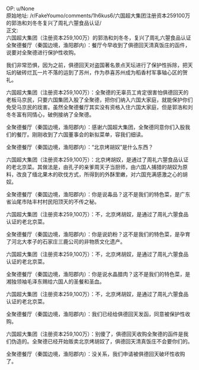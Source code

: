 
OP: u/None  
原始地址: /r/FakeYoumo/comments/1h6kus6/六国超大集团注册资本259100万的郭浩和刘冬冬复兴了周礼六曌食品认证/  
正文:  
六国超大集团（注册资本259,100万）的郭浩和刘冬冬，复兴了周礼六曌食品认证  
全聚德餐厅（秦国边境，渔阳郡内）：餐厅今早收到了俱德回天清真饭庄的函件，说要对全聚德进行保护性收购。  

我们非常恐惧，因为之前，俱德回天对盗国著名景点天坛进行了保护性拆除，把天坛的破砖烂瓦一片不落的运到了苏州，作为恭喜苏州成为稻香村军事轴心区的贺礼。  

六国超大集团（注册资本259,100万）：全聚德的无辜员工肯定很害怕俱德回天的老板马京民，只要六国集团入股了全聚德，把你们纳入六国大家庭，就能保护你们免受马京民的戕害。虽然全聚德餐厅其实没有资格入住六国大家庭，但是郭浩和刘冬冬富有同情心，破例接纳了全聚德。  

全聚德餐厅（秦国边境，渔阳郡内）：感谢六国超大集团，全聚德同意你们入股我们的餐厅。刚刚收到了六国董事会的新拟菜单，容我们细读。  

全聚德餐厅（秦国边境，渔阳郡内）：“北京烤胡奴”是什么东西？  

六国超大集团（注册资本259,100万）：北京烤胡奴，是通过了周礼六曌食品认证的老北京菜。其做法是，由孔子的亲爹周天子当厨师，由六国人捕猎的胡奴为原料，改良了缅北果木的砍伐方式，所得到的外酥里嫩，对六国充满感激之心的胡奴。  

全聚德餐厅（秦国边境，渔阳郡内）：你是说毒品？这不是我们的特色菜，是广东省汕尾市陆丰村村民阳顶天的不传之秘。  

六国超大集团（注册资本259,100万）：不，北京烤胡奴，是通过了周礼六曌食品认证的老北京菜。    

全聚德餐厅（秦国边境，渔阳郡内）：你是说奶粉？这不是我们的特色菜，是孕育了河北大孝子的石家庄三鹿公司的非物质文化遗产。  

六国超大集团（注册资本259,100万）：不，北京烤胡奴，是通过了周礼六曌食品认证的老北京菜。  

全聚德餐厅（秦国边境，渔阳郡内）：你是说水晶腊肉？这不是我们的特色菜，是湘独领袖毛泽东赐给六国人的圣餐和圣血。  

六国超大集团（注册资本259,100万）：不，北京烤胡奴，是通过了周礼六曌食品认证的老北京菜。  

全聚德餐厅（秦国边境，渔阳郡内）：我们已经给俱德回天发函，同意被保护性收购。  

六国超大集团（注册资本259,100万）：别傻了，俱德回天收购全聚德的函件是我们伪造的。全聚德已经开始贩卖北京烤胡奴了，俱德回天清真饭庄不会要你们的。  

全聚德餐厅（秦国边境，渔阳郡内）：没关系，我们申请被俱德回天破坏性收购了。  
